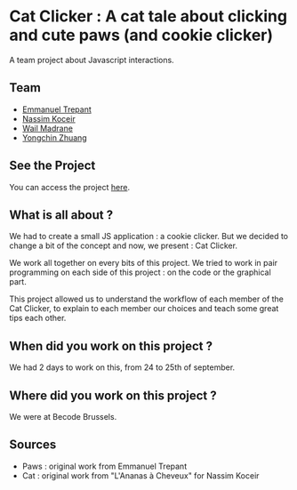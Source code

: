 # Cat Clicker : A cat tale about clicking and cute paws (and cookie clicker)
A team project about Javascript interactions.

## Team
 - [Emmanuel Trepant](https://github.com/manutrepant)
 - [Nassim Koceir](https://github.com/nassimkoceir)
 - [Wail Madrane](https://github.com/wailmadrane)
 - [Yongchin Zhuang](https://github.com/yongchin95)

## See the Project
You can access the project [here](https://nassimkoceir.github.io/cookie-clicker/).

## What is all about ?
We had to create a small JS application : a cookie clicker. But we decided to change a bit of the concept and now, we present : Cat Clicker.  

We work all together on every bits of this project. We tried to work in pair programming on each side of this project : on the code or the graphical part.  

This project allowed us to understand the workflow of each member of the Cat Clicker, to explain to each member our choices and teach some great tips each other.

## When did you work on this project ?
We had 2 days to work on this, from 24 to 25th of september.

## Where did you work on this project ?
We were at Becode Brussels.

## Sources
 - Paws : original work from Emmanuel Trepant
 - Cat : original work from "L'Ananas à Cheveux" for Nassim Koceir
